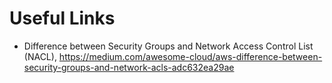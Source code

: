 # Useful Links

- Difference between Security Groups and Network Access Control List (NACL), https://medium.com/awesome-cloud/aws-difference-between-security-groups-and-network-acls-adc632ea29ae
